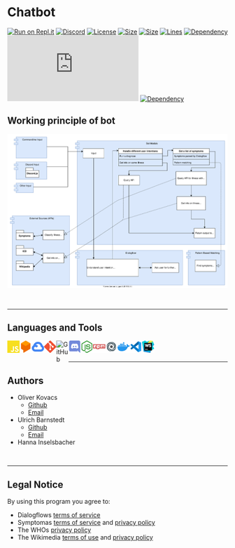 # Chatbot

[![Run on Repl.it](https://repl.it/badge/github/brgsteyr4goodai/chatbot)](https://repl.it/@OliverKovacs/chatbot#README.md)
[![Discord](https://img.shields.io/discord/766705105491722252)](https://discord.gg/vV4PUad)
[![License](https://img.shields.io/github/license/brgsteyr4goodai/chatbot)](https://github.com/brgsteyr4goodai/chatbot/blob/main/LICENSE.md)
[![Size](https://img.shields.io/github/languages/top/brgsteyr4goodai/chatbot)]()
[![Size](https://img.shields.io/github/repo-size/brgsteyr4goodai/chatbot)]()
[![Lines](https://img.shields.io/tokei/lines/github/brgsteyr4goodai/chatbot)]()
[![Dependency](https://img.shields.io/github/package-json/dependency-version/brgsteyr4goodai/chatbot/@google-cloud/dialogflow)](https://www.npmjs.com/package/@google-cloud/dialogflow)
[![Dependency](https://img.shields.io/github/package-json/dependency-version/brgsteyr4goodai/chatbot/discord.js)](https://www.npmjs.com/package/discord.js)
[![Dependency](https://img.shields.io/github/package-json/dependency-version/brgsteyr4goodai/chatbot/uuid)](https://www.npmjs.com/package/uuid)


## Working principle of bot
![Diagram](https://raw.githubusercontent.com/brgsteyr4goodai/chatbot/main/assets/diagram.svg)

<br />

---

## Languages and Tools

[<img align="left" alt="JavaScript" width="28px" src="./assets/icons/javascript.svg" />]()
[<img align="left" alt="Dialogflow" width="28px" src="./assets/icons/dialogflow.svg" />](https://cloud.google.com/dialogflow)
[<img align="left" alt="Google Cloud" width="28px" src="./assets/icons/googlecloud.svg" />](https://cloud.google.com/)
[<img align="left" alt="git" width="28px" src="./assets/icons/git.svg" />](https://git-scm.com/)
[<img align="left" alt="GitHub" width="28px" src="https://simpleicons.org/icons/github.svg" />](https://github.com/)
[<img align="left" alt="Discord.js" width="28px" src="./assets/icons/discord.svg" />](https://discord.js.org/#//)
[<img align="left" alt="Node.js" width="28px" src="./assets/icons/node.svg" />](https://nodejs.org/en/)
[<img align="left" alt="npm" width="28px" src="./assets/icons/npm.svg" />](https://www.npmjs.com/)
[<img align="left" alt="Repl" width="28px" src="./assets/icons/repl.png" />](https://repl.it/)
[<img align="left" alt="npm" width="28px" src="./assets/icons/docker.svg" />](https://www.docker.com/)
[<img align="left" alt="Visual Studio Code" width="28px" src="https://raw.githubusercontent.com/vscode-icons/vscode-icons/master/icons/file_type_vscode.svg" />](https://code.visualstudio.com/)
[<img align="left" alt="Webstorm" width="28px" src="./assets/icons/webstorm.png" />](https://www.jetbrains.com/webstorm/)

<br />
<br />

---

## Authors
- Oliver Kovacs
    - [Github](https://github.com/OliverKovacs)
    - [Email](mailto:oliver.kovacs.dev@gmail.com)
- Ulrich Barnstedt
    - [Github](https://github.com/ulrich-barnstedt)
    - [Email](mailto:0x81.dev@gmail.com)
- Hanna Inselsbacher

<br />

---

## Legal Notice

By using this program you agree to:
- Dialogflows [terms of service](https://cloud.google.com/dialogflow/docs/terms-trial-edition)
- Symptomas [terms of service](https://www.symptoma.com/en/terms) and [privacy policy](https://www.symptoma.com/en/privacy)
- The WHOs [privacy policy](https://www.who.int/about/who-we-are/privacy-policy)
- The Wikimedia [terms of use](https://foundation.wikimedia.org/wiki/Terms_of_Use/en) and [privacy policy](https://foundation.wikimedia.org/wiki/Privacy_policy)